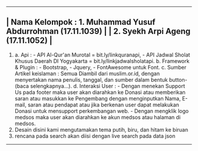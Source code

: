 -----------------------------------------------------------------------------------------
| 				Nama Kelompok	: 1. Muhammad Yusuf Abdurrohman	(17.11.1039) 			|
|						  2. Syekh Arpi Ageng (17.11.1052)			        |
-----------------------------------------------------------------------------------------
1. a. Api : - API Al-Qur'an Murotal = bit.ly/linkquranapi,
		 	- API Jadwal Sholat Khusus Daerah DI Yogyakarta = bit.ly/linkjadwalsholatapi.
   b. Framework & Plugin : - Bootstrap,
						   - Jquery,
   				           - FontAwesome untuk Font.
   c. Sumber Artikel keislaman : Semua Diambil dari muslim.or.id, dengan menyertakan
   								 nama penulis, tanggal, dan sumber dalam bentuk button-
   								 (baca selengkapnya...).
   d. Interaksi User : - Dengan menekan Support Us pada footer maka user akan diarahkan ke
   					     Donasi atau memberikan saran atau masukkan ke Pengembang dengan 
   					     menginputkan Nama, E-mail, saran atau pendapat atau jika berkenan 
   					     user dapat melakukan Donasi untuk mensupport perkembangan web.
   					   - Dengan mengklik logo medsos maka user akan diarahkan ke akun medsos
   					     atau halaman di medsos.
2. Desain disini kami mengutamakan tema putih, biru, dan hitam ke biruan
3. rencana pada search akan diisi dengan live search pada data json
_________________________________________________________________________________________
